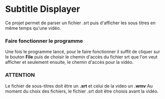 # Subtitle Displayer

Ce projet permet de parser un fichier .srt puis d'afficher les sous titres en même temps qu'une vidéo.

### Faire fonctionner le programme

Une fois le programme lancé, pour le faire fonctionner il suffit de cliquer sur le bouton **File** puis de choisir le chemin d'accès du fichier srt que l'on veut afficher et seulement ensuite, le chemin d'accès pour la vidéo.

### ATTENTION
 Le fichier de sous-titres doit être un **.srt** et celui de la video un **.wmv** 
 Au moment du choix des fichiers, le fichier .srt doit être choisis avant la vidéo.
